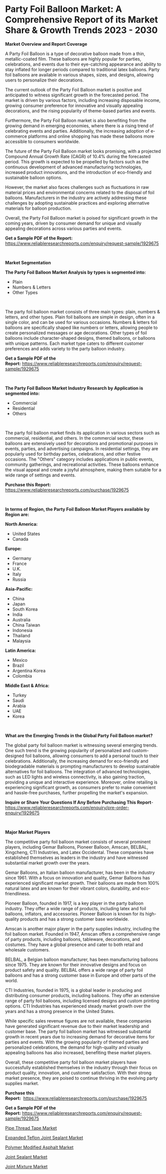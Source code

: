 <p><h1>Party Foil Balloon Market: A Comprehensive Report of its Market Share & Growth Trends 2023 - 2030</h1></p><p><strong>Market Overview and Report Coverage</strong></p>
<p><p>A Party Foil Balloon is a type of decorative balloon made from a thin, metallic-coated film. These balloons are highly popular for parties, celebrations, and events due to their eye-catching appearance and ability to stay inflated for longer periods compared to traditional latex balloons. Party foil balloons are available in various shapes, sizes, and designs, allowing users to personalize their decorations.</p><p>The current outlook of the Party Foil Balloon market is positive and anticipated to witness significant growth in the forecasted period. The market is driven by various factors, including increasing disposable income, growing consumer preference for innovative and visually appealing decorations, and the rising popularity of theme-based parties and events.</p><p>Furthermore, the Party Foil Balloon market is also benefiting from the growing demand in emerging economies, where there is a rising trend of celebrating events and parties. Additionally, the increasing adoption of e-commerce platforms and online shopping has made these balloons more accessible to consumers worldwide.</p><p>The future of the Party Foil Balloon market looks promising, with a projected Compound Annual Growth Rate (CAGR) of 10.4% during the forecasted period. This growth is expected to be propelled by factors such as the continuous development of advanced manufacturing technologies, increased product innovations, and the introduction of eco-friendly and sustainable balloon options.</p><p>However, the market also faces challenges such as fluctuations in raw material prices and environmental concerns related to the disposal of foil balloons. Manufacturers in the industry are actively addressing these challenges by adopting sustainable practices and exploring alternative materials for balloon production.</p><p>Overall, the Party Foil Balloon market is poised for significant growth in the coming years, driven by consumer demand for unique and visually appealing decorations across various parties and events.</p></p>
<p><strong>Get a Sample PDF of the Report:</strong> <a href="https://www.reliableresearchreports.com/enquiry/request-sample/1929675">https://www.reliableresearchreports.com/enquiry/request-sample/1929675</a></p>
<p>&nbsp;</p>
<p><strong>Market Segmentation</strong></p>
<p><strong>The Party Foil Balloon Market Analysis by types is segmented into:</strong></p>
<p><ul><li>Plain</li><li>Numbers & Letters</li><li>Other Types</li></ul></p>
<p>&nbsp;</p>
<p><p>The party foil balloon market consists of three main types: plain, numbers & letters, and other types. Plain foil balloons are simple in design, often in a single color, and can be used for various occasions. Numbers & letters foil balloons are specifically shaped like numbers or letters, allowing people to create personalized messages or age decorations. Other types of foil balloons include character-shaped designs, themed balloons, or balloons with unique patterns. Each market type caters to different customer preferences and adds variety to the party balloon industry.</p></p>
<p><strong>Get a Sample PDF of the Report:</strong>&nbsp;<a href="https://www.reliableresearchreports.com/enquiry/request-sample/1929675">https://www.reliableresearchreports.com/enquiry/request-sample/1929675</a></p>
<p>&nbsp;</p>
<p><strong>The Party Foil Balloon Market Industry Research by Application is segmented into:</strong></p>
<p><ul><li>Commercial</li><li>Residential</li><li>Others</li></ul></p>
<p>&nbsp;</p>
<p><p>The party foil balloon market finds its application in various sectors such as commercial, residential, and others. In the commercial sector, these balloons are extensively used for decorations and promotional purposes in events, parties, and advertising campaigns. In residential settings, they are popularly used for birthday parties, celebrations, and other festive occasions. The "Others" category includes applications in public events, community gatherings, and recreational activities. These balloons enhance the visual appeal and create a joyful atmosphere, making them suitable for a wide range of settings and events.</p></p>
<p><strong>Purchase this Report:</strong>&nbsp; <a href="https://www.reliableresearchreports.com/purchase/1929675">https://www.reliableresearchreports.com/purchase/1929675</a></p>
<p>&nbsp;</p>
<p><strong>In terms of Region, the Party Foil Balloon Market Players available by Region are:</strong></p>
<p>
    <p> <strong> North America: </strong>
        <ul>
            <li>United States</li>
            <li>Canada</li>
        </ul>
        </p> 
    <p> <strong> Europe: </strong>
        <ul>
            <li>Germany</li>
            <li>France</li>
            <li>U.K.</li>
            <li>Italy</li>
            <li>Russia</li>
        </ul>
        </p> 
    <p> <strong> Asia-Pacific: </strong>
        <ul>
            <li>China</li>
            <li>Japan</li>
            <li>South Korea</li>
            <li>India</li>
            <li>Australia</li>
            <li>China Taiwan</li>
            <li>Indonesia</li>
            <li>Thailand</li>
            <li>Malaysia</li>
        </ul>
        </p> 
    <p> <strong> Latin America: </strong>
        <ul>
            <li>Mexico</li>
            <li>Brazil</li>
            <li>Argentina Korea</li>
            <li>Colombia</li>
        </ul>
        </p> 
    <p> <strong> Middle East & Africa: </strong>
        <ul>
            <li>Turkey</li>
            <li>Saudi</li>
            <li>Arabia</li>
            <li>UAE</li>
            <li>Korea</li>
        </ul>
    </p>
    </p>
<p>&nbsp;</p>
<p><strong>What are the Emerging Trends in the Global Party Foil Balloon market?</strong></p>
<p><p>The global party foil balloon market is witnessing several emerging trends. One such trend is the growing popularity of personalized and custom-designed foil balloons, allowing consumers to add a personal touch to their celebrations. Additionally, the increasing demand for eco-friendly and biodegradable materials is prompting manufacturers to develop sustainable alternatives for foil balloons. The integration of advanced technologies, such as LED lights and wireless connectivity, is also gaining traction, providing a unique and interactive experience. Moreover, online retailing is experiencing significant growth, as consumers prefer to make convenient and hassle-free purchases, further propelling the market's expansion.</p></p>
<p><strong>Inquire or Share Your Questions If Any Before Purchasing This Report</strong>- <a href="https://www.reliableresearchreports.com/enquiry/pre-order-enquiry/1929675">https://www.reliableresearchreports.com/enquiry/pre-order-enquiry/1929675</a></p>
<p>&nbsp;</p>
<p><strong>Major Market Players</strong></p>
<p><p>The competitive party foil balloon market consists of several prominent players, including Gemar Balloons, Pioneer Balloon, Amscan, BELBAL, Xingcheng, CTI Industries, and Latex Occidental. These companies have established themselves as leaders in the industry and have witnessed substantial market growth over the years.</p><p>Gemar Balloons, an Italian balloon manufacturer, has been in the industry since 1961. With a focus on innovation and quality, Gemar Balloons has experienced significant market growth. Their balloons are made from 100% natural latex and are known for their vibrant colors, durability, and eco-friendliness.</p><p>Pioneer Balloon, founded in 1917, is a key player in the party balloon industry. They offer a wide range of products, including latex and foil balloons, inflators, and accessories. Pioneer Balloon is known for its high-quality products and has a strong customer base worldwide.</p><p>Amscan is another major player in the party supplies industry, including the foil balloon market. Founded in 1947, Amscan offers a comprehensive range of party products, including balloons, tableware, decorations, and costumes. They have a global presence and cater to both retail and wholesale customers.</p><p>BELBAL, a Belgian balloon manufacturer, has been manufacturing balloons since 1975. They are known for their innovative designs and focus on product safety and quality. BELBAL offers a wide range of party foil balloons and has a strong customer base in Europe and other parts of the world.</p><p>CTI Industries, founded in 1975, is a global leader in producing and distributing consumer products, including balloons. They offer an extensive range of party foil balloons, including licensed designs and custom printing options. CTI Industries has experienced steady market growth over the years and has a strong presence in the United States.</p><p>While specific sales revenue figures are not available, these companies have generated significant revenue due to their market leadership and customer base. The party foil balloon market has witnessed substantial growth in recent years due to increasing demand for decorative items for parties and events. With the growing popularity of themed parties and personalized celebrations, the demand for high-quality and visually appealing balloons has also increased, benefiting these market players.</p><p>Overall, these competitive party foil balloon market players have successfully established themselves in the industry through their focus on product quality, innovation, and customer satisfaction. With their strong market presence, they are poised to continue thriving in the evolving party supplies market.</p></p>
<p><strong>Purchase this Report:</strong>&nbsp;&nbsp;<a href="https://www.reliableresearchreports.com/purchase/1929675">https://www.reliableresearchreports.com/purchase/1929675</a></p>
<p></p>
<p><strong>Get a Sample PDF of the Report:</strong>&nbsp;<a href="https://www.reliableresearchreports.com/enquiry/request-sample/1929675">https://www.reliableresearchreports.com/enquiry/request-sample/1929675</a></p>
<p><p><a href="https://medium.com/@carrolltorp/pipe-thread-tape-nbsp-market-focuses-on-market-share-size-and-projected-forecast-till-2030-a21de09ed3ed">Pipe Thread Tape Market</a></p><p><a href="https://medium.com/@orinsmitham1985/expanded-teflon-joint-sealant-market-furnishes-information-on-market-share-market-trends-and-e89ff5dedd4e">Expanded Teflon Joint Sealant Market</a></p><p><a href="https://medium.com/@grayceyundt1913/polymer-modified-asphalt-market-size-reveals-the-best-marketing-channels-in-global-industry-41a33be82bc0">Polymer Modified Asphalt Market</a></p><p><a href="https://medium.com/@ruthgaylord1929/joint-sealant-market-size-cagr-trends-2024-2030-6136a93b74a4">Joint Sealant Market</a></p><p><a href="https://medium.com/@kimzemlak1955/joint-mixture-market-size-cagr-trends-2024-2030-3a7780336444">Joint Mixture Market</a></p></p>
